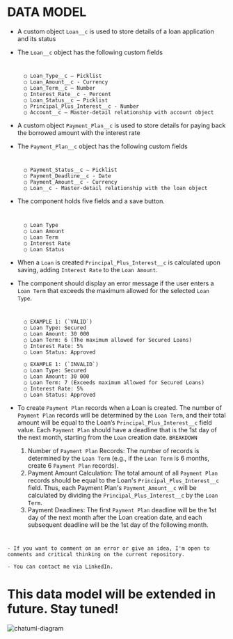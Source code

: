# DATA MODEL

- A custom object `Loan__c` is used to store details of a loan application and its status
- The `Loan__c` object has the following custom fields
    #
        ○ Loan_Type__c – Picklist
        ○ Loan_Amount__c - Currency
        ○ Loan_Term__c – Number
        ○ Interest_Rate__c - Percent
        ○ Loan_Status__c – Picklist
        ○ Principal_Plus_Interest__c - Number
        ○ Account__c – Master-detail relationship with account object

- A custom object `Payment_Plan__c` is used to store details for paying back the borrowed amount with the interest rate
- The `Payment_Plan__c` object has the following custom fields
    #
        ○ Payment_Status__c – Picklist
        ○ Payment_Deadline__c - Date
        ○ Payment_Amount__c - Currency
        ○ Loan__c - Master-detail relationship with the loan object

- The component holds five fields and a save button.
    #
        ○ Loan Type
        ○ Loan Amount
        ○ Loan Term
        ○ Interest Rate
        ○ Loan Status
- When a `Loan` is created `Principal_Plus_Interest__c` is calculated upon saving, adding `Interest Rate` to the `Loan Amount`.

- The component should display an error message if the user enters a `Loan Term` that exceeds the maximum allowed for the selected `Loan Type`.
    #
        ○ EXAMPLE 1: (`VALID`)
        ○ Loan Type: Secured
        ○ Loan Amount: 30 000
        ○ Loan Term: 6 (The maximum allowed for Secured Loans)
        ○ Interest Rate: 5%
        ○ Loan Status: Approved

        ○ EXAMPLE 1: (`INVALID`)
        ○ Loan Type: Secured
        ○ Loan Amount: 30 000
        ○ Loan Term: 7 (Exceeds maximum allowed for Secured Loans)
        ○ Interest Rate: 5%
        ○ Loan Status: Approved

- To create `Payment Plan` records when a Loan is created. The number of `Payment Plan` records will be determined by the `Loan Term`, and their total amount will be equal to the Loan’s `Principal_Plus_Interest__c` field value. Each `Payment Plan` should have a deadline that is the 1st day of the next month, starting from the `Loan` creation date.
   `BREAKDOWN`
    1. Number of `Payment Plan` Records: The number of records is determined by the `Loan Term` (e.g., if the `Loan Term` is 6 months, create 6 `Payment Plan` records).
    2. Payment Amount Calculation: The total amount of all `Payment Plan` records should be equal to the Loan's `Principal_Plus_Interest__c` field. Thus, each Payment Plan's `Payment_Amount__c` will be calculated by dividing the `Principal_Plus_Interest__c` by the `Loan Term`.
    3. Payment Deadlines: The first `Payment Plan` deadline will be the 1st day of the next month after the Loan creation date, and each subsequent deadline will be the 1st day of the following month.

#

    - If you want to comment on an error or give an idea, I'm open to comments and critical thinking on the current repository.

    - You can contact me via LinkedIn.

# This data model will be extended in future. Stay tuned!
![chatuml-diagram](https://github.com/user-attachments/assets/a622f19b-b968-419a-8efa-d1bfe2512384)

